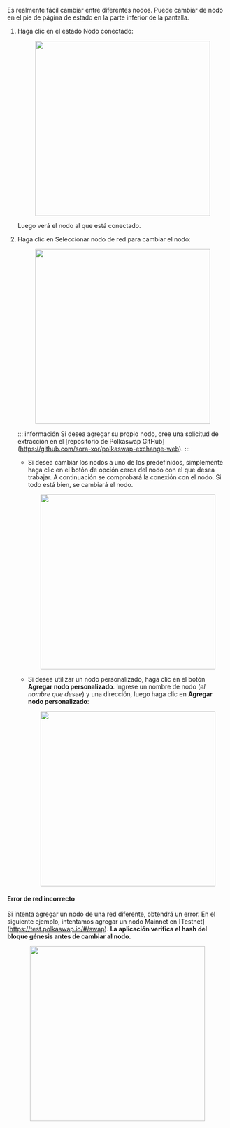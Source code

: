 Es realmente fácil cambiar entre diferentes nodos. Puede cambiar de nodo en el pie de página de estado en la parte inferior de la pantalla.

1. Haga clic en el estado Nodo conectado:

    <center><img src="/.gitbook/assets/nodes-switch.png" width="400"></center>

    Luego verá el nodo al que está conectado.

2. Haga clic en Seleccionar nodo de red para cambiar el nodo:

    <center><img src="/.gitbook/assets/nodes-select.png" width="400"></center>

    ::: información
    Si desea agregar su propio nodo, cree una solicitud de extracción en el [repositorio de Polkaswap GitHub] (https://github.com/sora-xor/polkaswap-exchange-web).
    :::

    - Si desea cambiar los nodos a uno de los predefinidos, simplemente haga clic en el botón de opción cerca del nodo con el que desea trabajar. A continuación se comprobará la conexión con el nodo. Si todo está bien, se cambiará el nodo.

        <center><img src="/.gitbook/assets/nodes-select-predefinido.png" width="400"></center>

    - Si desea utilizar un nodo personalizado, haga clic en el botón **Agregar nodo personalizado**. Ingrese un nombre de nodo (_el nombre que desee_) y una dirección, luego haga clic en **Agregar nodo personalizado**:

        <center><img src="/.gitbook/assets/nodes-select-custom.png" width="400"></center>

#### Error de red incorrecto

Si intenta agregar un nodo de una red diferente, obtendrá un error. En el siguiente ejemplo, intentamos agregar un nodo Mainnet en [Testnet] (https://test.polkaswap.io/#/swap). **La aplicación verifica el hash del bloque génesis antes de cambiar al nodo.**

<center><img src="/.gitbook/assets/nodes-wrong-network-error.png" width="400"></center>
